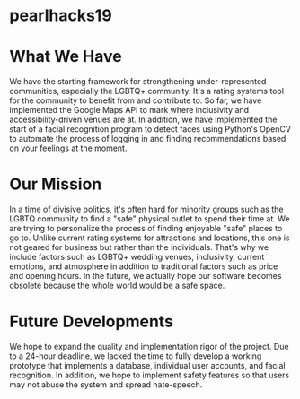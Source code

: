 # pearlhacks19

# What We Have
We have the starting framework for strengthening under-represented communities, especially the LGBTQ+ community. It's a rating systems tool for the community to benefit from and contribute to. So far, we have implemented the Google Maps API to mark where inclusivity and accessibility-driven venues are at. In addition, we have implemented the start of a facial recognition program to detect faces using Python's OpenCV to automate the process of logging in and finding recommendations based on your feelings at the moment. 

# Our Mission
In a time of divisive politics, it's often hard for minority groups such as the LGBTQ community to find a "safe" physical outlet to spend their time at. We are trying to personalize the process of finding enjoyable "safe" places to go to. Unlike current rating systems for attractions and locations, this one is not geared for business but rather than the individuals. That's why we include factors such as LGBTQ+ wedding venues, inclusivity, current emotions, and atmosphere in addition to traditional factors such as price and opening hours. In the future, we actually hope our software becomes obsolete because the whole world would be a safe space. 

# Future Developments
We hope to expand the quality and implementation rigor of the project. Due to a 24-hour deadline, we lacked the time to fully develop a working prototype that implements a database, individual user accounts, and facial recognition. In addition, we hope to implement safety features so that users may not abuse the system and spread hate-speech. 
